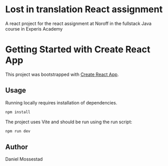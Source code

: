 # Lost in translation React assignment

A react project for the react assignment at Noroff in the fullstack Java course in Experis Academy

# Getting Started with Create React App

This project was bootstrapped with [Create React App](https://github.com/facebook/create-react-app).

## Usage

Running locally requires installation of dependencies.

```bash
npm install
```

The project uses Vite and should be run using the run script:

```bash
npm run dev
```

## Author

Daniel Mossestad
